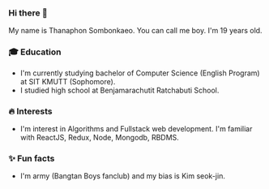 ### Hi there 👋
My name is Thanaphon Sombonkaeo. You can call me boy. I'm 19 years old.
### 🎓 Education
- I'm currently studying bachelor of Computer Science (English Program) at SIT KMUTT (Sophomore).
- I studied high school at Benjamarachutit Ratchabuti School.
### 🔥 Interests
- I'm interest in Algorithms and Fullstack web development. I'm familiar with ReactJS, Redux, Node, Mongodb, RBDMS.
### ✨ Fun facts
- I'm army (Bangtan Boys fanclub) and my bias is Kim seok-jin.

